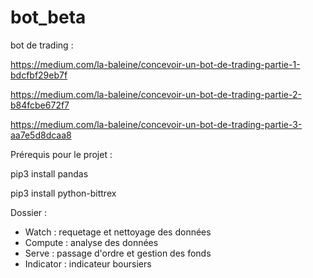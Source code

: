 # bot_beta
bot de trading : 

https://medium.com/la-baleine/concevoir-un-bot-de-trading-partie-1-bdcfbf29eb7f

https://medium.com/la-baleine/concevoir-un-bot-de-trading-partie-2-b84fcbe672f7

https://medium.com/la-baleine/concevoir-un-bot-de-trading-partie-3-aa7e5d8dcaa8


Prérequis pour le projet : 

pip3 install pandas 

pip3 install python-bittrex

Dossier :
- Watch : requetage et nettoyage des données
- Compute : analyse des données
- Serve : passage d'ordre et gestion des fonds
- Indicator : indicateur boursiers
